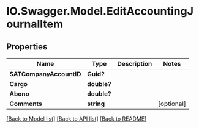 # IO.Swagger.Model.EditAccountingJournalItem
## Properties

Name | Type | Description | Notes
------------ | ------------- | ------------- | -------------
**SATCompanyAccountID** | **Guid?** |  | 
**Cargo** | **double?** |  | 
**Abono** | **double?** |  | 
**Comments** | **string** |  | [optional] 

[[Back to Model list]](../README.md#documentation-for-models) [[Back to API list]](../README.md#documentation-for-api-endpoints) [[Back to README]](../README.md)

